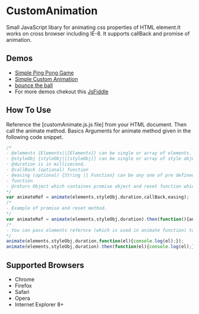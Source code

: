 # CustomAnimation
Small JavaScript libary for animating css properties of HTML element.It works on cross browser including IE-8. It supports callBack and promise of animation.

Demos
-------
*  [Simple Ping Pong Game](https://samantachinmoy.github.io/CustomAnimation/sample3.html)
*  [Simple Custom Animation](https://samantachinmoy.github.io/CustomAnimation/sample1.html)
*  [bounce the ball](https://samantachinmoy.github.io/CustomAnimation/sample2.html)
*  For more demos chekout this [JsFiddle](https://jsfiddle.net/ChinmoySamanta1993/dxkuby1n/1/)

How To Use
----------

Reference the [customAnimate.js.js file] from your HTML document. 
Then call the animate method.
Basics Arguments for animate method given in the following code snippet. 

```js
/*
- @elements {Elements||[Elements]} can be single or array of elements.
- @styleObj {styleObj||[styleObj]} can be single or array of style objects.
- @duration is in millisecond.
- @callBack (optional) function 
- @easing (optional) {String || Function} can be any one of pre defined type ['linear','swing','spring'] or custom easing 
- function 
- @return Object which containes promise object and reset function which is used to reset the element with same animation.
*/
var animateRef = animate(elements,styleObj,duration,callBack,easing);
/*
- Example of promise and reset method.
*/
var animateRef = animate(elements,styleObj,duration).then(function(){animateRef.reset();});
/*
- You can pass elements refernce (which is used in animate function) to callBack function and promise function.
*/
animate(elements,styleObj,duration,function(el){console.log(el);});
animate(elements,styleObj,duration).then(function(el){console.log(el);});
```
Supported Browsers
------------------
* Chrome
* Firefox
* Safari
* Opera
* Internet Explorer 8+
